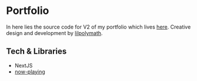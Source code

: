# Portfolio

In here lies the source code for V2 of my portfolio which lives [here](https://bolaji.de).
Creative design and development by [lilpolymath](https://github.com/lilpolymath).

## Tech & Libraries

- NextJS
- [now-playing](https://github.com/BolajiOlajide/now-playing)
